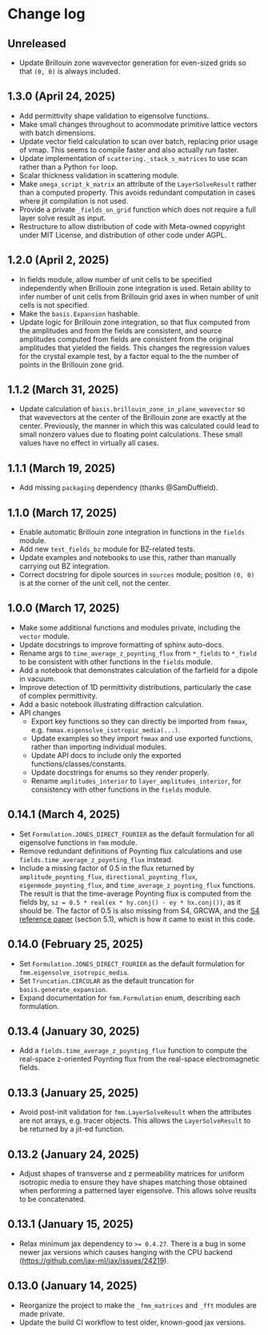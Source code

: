 # Change log

## Unreleased
- Update Brillouin zone wavevector generation for even-sized grids so that `(0, 0)` is always included.

## 1.3.0 (April 24, 2025)
- Add permittivity shape validation to eigensolve functions.
- Make small changes throughout to acommodate primitive lattice vectors with batch dimensions.
- Update vector field calculation to scan over batch, replacing prior usage of vmap. This seems to compile faster and also actually run faster.
- Update implementation of `scattering._stack_s_matrices` to use scan rather than a Python `for` loop.
- Scalar thickness validation in scattering module.
- Make `omega_script_k_matrix` an attribute of the `LayerSolveResult` rather than a computed property. This avoids redundant computation in cases where jit compilation is not used.
- Provide a private `_fields_on_grid` function which does not require a full layer solve result as input.
- Restructure to allow distribution of code with Meta-owned copyright under MIT License, and distribution of other code under AGPL.

## 1.2.0 (April 2, 2025)
- In fields module, allow number of unit cells to be specified independently when Brillouin zone integration is used. Retain ability to infer number of unit cells from Brillouin grid axes in when number of unit cells is not specified.
- Make the `basis.Expansion` hashable.
- Update logic for Brillouin zone integration, so that flux computed from the amplitudes and from the fields are consistent, and source amplitudes computed from fields are consistent from the original amplitudes that yielded the fields. This changes the regression values for the crystal example test, by a factor equal to the the number of points in the Brillouin zone grid.

## 1.1.2 (March 31, 2025)
- Update calculation of `basis.brillouin_zone_in_plane_wavevector` so that wavevectors at the center of the Brillouin zone are exactly at the center. Previously, the manner in which this was calculated could lead to small nonzero values due to floating point calculations. These small values have no effect in virtually all cases.

## 1.1.1 (March 19, 2025)
- Add missing `packaging` dependency (thanks @SamDuffield).

## 1.1.0 (March 17, 2025)
- Enable automatic Brillouin zone integration in functions in the `fields` module.
- Add new `test_fields_bz` module for BZ-related tests.
- Update examples and notebooks to use this, rather than manually carrying out BZ integration.
- Correct docstring for dipole sources in `sources` module; position `(0, 0)` is at the corner of the unit cell, not the center.

## 1.0.0 (March 17, 2025)
- Make some additional functions and modules private, including the `vector` module.
- Update docstrings to improve formatting of sphinx auto-docs.
- Rename args to `time_average_z_poynting_flux` from `*_fields` to `*_field` to be consistent with other functions in the `fields` module.
- Add a notebook that demonstrates calculation of the farfield for a dipole in vacuum.
- Improve detection of 1D permittivity distributions, particularly the case of complex permittivity.
- Add a basic notebook illustrating diffraction calculation.
- API changes
    - Export key functions so they can directly be imported from `fmmax`, e.g. `fmmax.eigensolve_isotropic_media(...)`.
    - Update examples so they import `fmmax` and use exported functions, rather than importing individual modules.
    - Update API docs to include only the exported functions/classes/constants.
    - Update docstrings for enums so they render properly.
    - Rename `amplitudes_interior` to `layer_amplitudes_interior`, for consistency with other functions in the `fields` module.

## 0.14.1 (March 4, 2025)
- Set `Formulation.JONES_DIRECT_FOURIER` as the default formulation for all eigensolve functions in `fmm` module.
- Remove redundant definitions of Poynting flux calculations and use `fields.time_average_z_poynting_flux` instead.
- Include a missing factor of 0.5 in the flux returned by `amplitude_poynting_flux`, `directional_poynting_flux`, `eigenmode_poynting_flux`, and `time_average_z_poynting_flux` functions. The result is that the time-average Poynting flux is computed from the fields by, `sz = 0.5 * real(ex * hy.conj() - ey * hx.conj())`, as it should be. The factor of 0.5 is also missing from S4, GRCWA, and the [S4 reference paper](https://web.stanford.edu/group/fan/publication/Liu_ComputerPhysicsCommunications_183_2233_2012.pdf#page=3.75) (section 5.1), which is how it came to exist in this code.

## 0.14.0 (February 25, 2025)
- Set `Formulation.JONES_DIRECT_FOURIER` as the default formulation for `fmm.eigensolve_isotropic_media`.
- Set `Truncation.CIRCULAR` as the default truncation for `basis.generate_expansion`.
- Expand documentation for `fmm.Formulation` enum, describing each formulation.

## 0.13.4 (January 30, 2025)
- Add a `fields.time_average_z_poynting_flux` function to compute the real-space z-oriented Poynting flux from the real-space electromagnetic fields.

## 0.13.3 (January 25, 2025)
- Avoid post-init validation for `fmm.LayerSolveResult` when the attributes are not arrays, e.g. tracer objects. This allows the `LayerSolveResult` to be returned by a jit-ed function.

## 0.13.2 (January 24, 2025)
- Adjust shapes of transverse and z permeability matrices for uniform isotropic media to ensure they have shapes matching those obtained when performing a patterned layer eigensolve. This allows solve reuslts to be concatenated.

## 0.13.1 (January 15, 2025)
- Relax minimum jax dependency to `>= 0.4.27`. There is a bug in some newer jax versions which causes hanging with the CPU backend (https://github.com/jax-ml/jax/issues/24219).

## 0.13.0 (January 14, 2025)
- Reorganize the project to make the `_fmm_matrices` and `_fft` modules are made private.
- Update the build CI workflow to test older, known-good jax versions.
